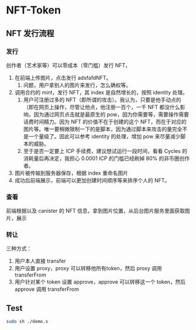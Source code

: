 # NFT-Token

## NFT 发行流程

### 发行
创作者（艺术家等）可以零成本（零门槛）发行 NFT，
1. 在前端上传图片，点击发行 adsfafdNFT。
   1. 问题，用户拿别人的图片来发行，怎么确权等。
2. 调用合约的 mint，发行 NFT，其 index 是自然增长的，按照 identity 处理。
   1. 用户可注册过多的 NFT（即所谓的攻击）。我认为，只要是他手动点的（即在网页上操作，尽管让他点，他注册一百个，一千 NFT 都没什么影响，因为通过网页点击就是最原生的 pow，因为你需要等，需要操作需要话费时间精力。因为 NFT 的价值不在于创建的这个 NFT，而在于对应的图片等。唯一要稍微限制一下的是脚本，因为通过脚本来攻击的量完全不是一个量级了。因此可以参考 identity 的处理，增加 pow 来尽量减少脚本的威胁。
   2. 至于是否一定要上 ICP 手续费，建议想试运行一段时间，看看 Cycles 的消耗量后再决定，我担心 0.0001 ICP 的门槛已经刷掉 80% 的非币圈创作者。
3. 图片被传输到服务器保存，根据 index 重命名图片
4. 成功后前端展示，前端可以更加创建时间顺序等来排序个人的 NFT。

### 查看
前端根据以及 canister 的 NFT 信息，拿到图片位置，从后台图片服务里面获取图片，展示

### 转让
三种方式：
1. 用户本人直接 transfer
2. 用户设置 proxy，proxy 可以转移他所有token，然后 proxy 调用 transferFrom
3. 用户针对某个 token 设置 approve，approve 可以转移这一个 token，然后 approve 调用 transferFrom


## Test
```sh
sudo sh ./demo.s
```

